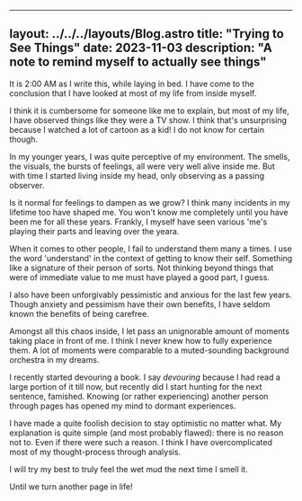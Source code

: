 
---
layout: ../../../layouts/Blog.astro
title: "Trying to See Things"
date: 2023-11-03
description: "A note to remind myself to actually see things"
---

It is 2:00 AM as I write this, while laying in bed. I have come to the conclusion that I have looked at most of my life from inside myself.

I think it is cumbersome for someone like me to explain, but most of my life, I have observed things like they were a TV show. I think that's unsurprising because I watched a lot of cartoon as a kid! I do not know for certain though.

In my younger years, I was quite perceptive of my environment. The smells, the visuals, the bursts of feelings, all were very well alive inside me. But with time I started living inside my head, only observing as a passing observer.

Is it normal for feelings to dampen as we grow? I think many incidents in my lifetime too have shaped me. You won't know me completely until you have been me for all these years. Frankly, I myself have seen various 'me's playing their parts and leaving over the yeara.

When it comes to other people, I fail to understand them many a times. I use the word 'understand' in the context of getting to know their self. Something like a signature of their person of sorts. Not thinking beyond things that were of immediate value to me must have played a good part, I guess.

I also have been unforgivably pessimistic and anxious for the last few years. Though anxiety and pessimism have their own benefits, I have seldom known the benefits of being carefree.

Amongst all this chaos inside, I let pass an unignorable amount of moments taking place in front of me. I think I never knew how to fully experience them. A lot of moments were comparable to a muted-sounding background orchestra in my dreams.

I recently started devouring a book. I say *devouring* because I had read a large portion of it till now, but recently did I start hunting for the next sentence, famished. Knowing (or rather experiencing) another person through pages has opened my mind to dormant experiences.

I have made a quite foolish decision to stay optimistic no matter what. My explanation is quite simple (and most probably flawed): there is no reason not to. Even if there were such a reason. I think I have overcomplicated most of my thought-process through analysis.

I will try my best to truly feel the wet mud the next time I smell it.

Until we turn another page in life!
